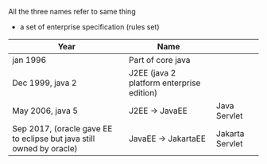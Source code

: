 All the three names refer to same thing 

- a set of enterprise specification (rules set)


| Year                                                                 | Name                                      |                 |
| -------------------------------------------------------------------- | ----------------------------------------- | --------------- |
| jan 1996                                                             | Part of core java                         |                 |
| Dec 1999, java 2                                                     | J2EE (java 2 platform enterprise edition) |                 |
| May 2006, java 5                                                     | J2EE -> JavaEE                            | Java Servlet    |
| Sep 2017, (oracle gave EE to eclipse but java still owned by oracle) | JavaEE -> JakartaEE                       | Jakarta Servlet |
